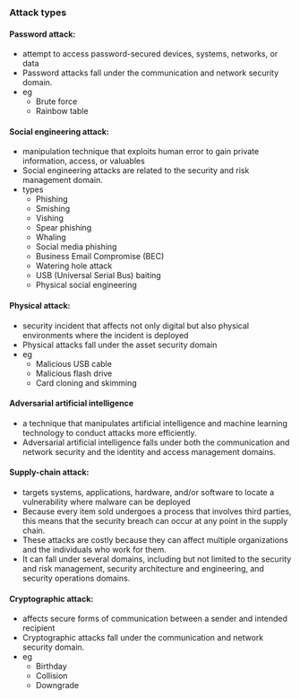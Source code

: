 ### Attack types

#### Password attack:
-  attempt to access password-secured devices, systems, networks, or data
- Password attacks fall under the communication and network security domain. 
- eg
  - Brute force
  - Rainbow table

#### Social engineering attack:
- manipulation technique that exploits human error to gain private information, access, or valuables
- Social engineering attacks are related to the security and risk management domain.
- types
  - Phishing
  - Smishing
  - Vishing
  - Spear phishing
  - Whaling
  - Social media phishing
  - Business Email Compromise (BEC)
  - Watering hole attack
  - USB (Universal Serial Bus) baiting
  - Physical social engineering

#### Physical attack:
- security incident that affects not only digital but also physical environments where the incident is deployed
- Physical attacks fall under the asset security domain
- eg
  - Malicious USB cable
  - Malicious flash drive
  - Card cloning and skimming

#### Adversarial artificial intelligence
- a technique that manipulates artificial intelligence and machine learning technology to conduct attacks more efficiently.
- Adversarial artificial intelligence falls under both the communication and network security and the identity and access management domains.

#### Supply-chain attack:
- targets systems, applications, hardware, and/or software to locate a vulnerability where malware can be deployed
- Because every item sold undergoes a process that involves third parties, this means that the security breach can occur at any point in the supply chain.
- These attacks are costly because they can affect multiple organizations and the individuals who work for them.
- It can fall under several domains, including but not limited to the security and risk management, security architecture and engineering, and security operations domains.

#### Cryptographic attack:
- affects secure forms of communication between a sender and intended recipient
- Cryptographic attacks fall under the communication and network security domain. 
- eg
  - Birthday
  - Collision
  - Downgrade
